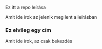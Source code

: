 Ez itt a repo leírása

Amit ide írok az jelenik meg lent a leírásban

### Ez elvileg egy cím
Amit ide írok, az csak bekezdés
